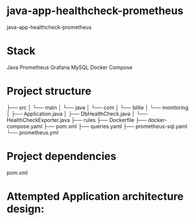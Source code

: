 # java-app-healthcheck-prometheus
java-app-healthcheck-prometheus

# Stack

Java
Prometheus
Grafana
MySQL
Docker Compose

# Project structure
├── src
│   └── main
│       └── java
│           └── com
│               └── billie
│                   └── monitoring
│                       ├── Application.java
│                       ├── DbHealthCheck.java
│                       └── HealthCheckExporter.java
├── rules
├── Dockerfile
├── docker-compose.yaml
├── pom.xml
├── queries.yaml
├── prometheus-sql.yaml
└── prometheus.yml


# Project dependencies

pom.xml

# Attempted Application architecture design:



